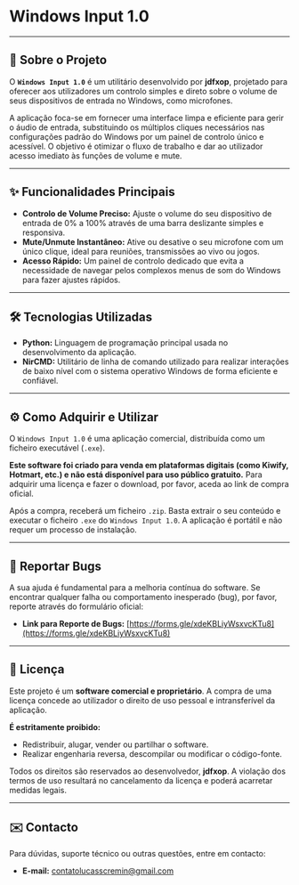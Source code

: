 # Windows Input 1.0

---

## 🚀 Sobre o Projeto

O **`Windows Input 1.0`** é um utilitário desenvolvido por **jdfxop**, projetado para oferecer aos utilizadores um controlo simples e direto sobre o volume de seus dispositivos de entrada no Windows, como microfones.

A aplicação foca-se em fornecer uma interface limpa e eficiente para gerir o áudio de entrada, substituindo os múltiplos cliques necessários nas configurações padrão do Windows por um painel de controlo único e acessível. O objetivo é otimizar o fluxo de trabalho e dar ao utilizador acesso imediato às funções de volume e mute.

---

## ✨ Funcionalidades Principais

* **Controlo de Volume Preciso:** Ajuste o volume do seu dispositivo de entrada de 0% a 100% através de uma barra deslizante simples e responsiva.
* **Mute/Unmute Instantâneo:** Ative ou desative o seu microfone com um único clique, ideal para reuniões, transmissões ao vivo ou jogos.
* **Acesso Rápido:** Um painel de controlo dedicado que evita a necessidade de navegar pelos complexos menus de som do Windows para fazer ajustes rápidos.

---

## 🛠️ Tecnologias Utilizadas

* **Python:** Linguagem de programação principal usada no desenvolvimento da aplicação.
* **NirCMD:** Utilitário de linha de comando utilizado para realizar interações de baixo nível com o sistema operativo Windows de forma eficiente e confiável.

---

## ⚙️ Como Adquirir e Utilizar

O `Windows Input 1.0` é uma aplicação comercial, distribuída como um ficheiro executável (`.exe`).

**Este software foi criado para venda em plataformas digitais (como Kiwify, Hotmart, etc.) e não está disponível para uso público gratuito.** Para adquirir uma licença e fazer o download, por favor, aceda ao link de compra oficial.

Após a compra, receberá um ficheiro `.zip`. Basta extrair o seu conteúdo e executar o ficheiro `.exe` do `Windows Input 1.0`. A aplicação é portátil e não requer um processo de instalação.

---

## 🐞 Reportar Bugs

A sua ajuda é fundamental para a melhoria contínua do software. Se encontrar qualquer falha ou comportamento inesperado (bug), por favor, reporte através do formulário oficial:

* **Link para Reporte de Bugs:** [https://forms.gle/xdeKBLiyWsxvcKTu8](https://forms.gle/xdeKBLiyWsxvcKTu8)

---

## 📜 Licença

Este projeto é um **software comercial e proprietário**. A compra de uma licença concede ao utilizador o direito de uso pessoal e intransferível da aplicação.

**É estritamente proibido:**
* Redistribuir, alugar, vender ou partilhar o software.
* Realizar engenharia reversa, descompilar ou modificar o código-fonte.

Todos os direitos são reservados ao desenvolvedor, **jdfxop**. A violação dos termos de uso resultará no cancelamento da licença e poderá acarretar medidas legais.

---

## ✉️ Contacto

Para dúvidas, suporte técnico ou outras questões, entre em contacto:

* **E-mail:** contatolucasscremin@gmail.com
